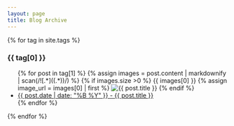 ```yaml
---
layout: page
title: Blog Archive
---
```


{% for tag in site.tags %}
  <h3>{{ tag[0] }}</h3>
  <ul>
    {% for post in tag[1] %}
      {% assign images = post.content | markdownify | scan(/![.*]((.*))/) %}
      {% if images.size >0 %}
      {{ images[0] }}
      {% assign image_url = images[0] | first %}
      <img src="{{ post.url }}{{ image_url }}" alt="{{ post.title }}">
      {% endif %}
      <li><a href="{{ post.url }}">{{ post.date | date: "%B %Y" }} - {{ post.title }}</a></li>
    {% endfor %}
  </ul>
{% endfor %}